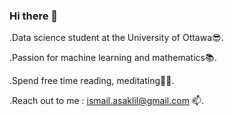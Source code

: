 ### Hi there 👋

<!--
**asaklil/asaklil** is a ✨ _special_ ✨ repository because its `README.md` (this file) appears on your GitHub profile.

Here are some ideas to get you started:

- 🔭 I’m currently working on ...
- 🌱 I’m currently learning ...
- 👯 I’m looking to collaborate on ...
- 🤔 I’m looking for help with ...
- 💬 Ask me about ...
- 📫 How to reach me: ...
- 😄 Pronouns: ...
- ⚡ Fun fact: ...
-->
.Data science student at the University of Ottawa😎.

.Passion for machine learning and mathematics📚.

.Spend free time reading, meditating📖🙏. 

.Reach out to me : ismail.asaklil@gmail.com 📫.
